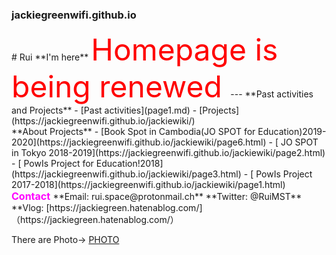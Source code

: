 ### jackiegreenwifi.github.io
<title>
Rui's Vlog
</title> 
# Rui
**I'm here**

<font size="15" color="red">
Homepage is being renewed
</font>
---
**Past activities and Projects**
- [Past activities](page1.md)
- [Projects](https://jackiegreenwifi.github.io/jackiewiki/)

<br>
**About Projects**
   - [Book Spot in Cambodia(JO SPOT for Education)2019-2020](https://jackiegreenwifi.github.io/jackiewiki/page6.html)
   - [ JO SPOT in Tokyo 2018-2019](https://jackiegreenwifi.github.io/jackiewiki/page2.html)  
   - [ PowIs Project for Education!2018](https://jackiegreenwifi.github.io/jackiewiki/page3.html)    
   - [ PowIs Project 2017-2018](https://jackiegreenwifi.github.io/jackiewiki/page1.html)  
 
 <br>

 <font size="3" color="#ff00ff">
<b>Contact</b>
</font>
**Email: rui.space@protonmail.ch**  
**Twitter: @RuiMST**
**Vlog: [https://jackiegreen.hatenablog.com/]（https://jackiegreen.hatenablog.com/）


There are Photo→
   [PHOTO](page5.md)






